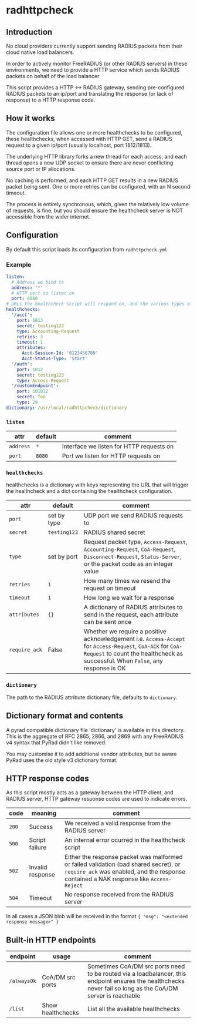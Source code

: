 # radhttpcheck
## Introduction
No cloud providers currently support sending RADIUS packets from their cloud native load balancers.

In order to actively monitor FreeRADIUS (or other RADIUS servers) in these environments, we need to
provide a HTTP service which sends RADIUS packets on behalf of the load balancer

This script provides a HTTP <-> RADIUS gateway, sending pre-configured RADIUS packets to an ip/port
and translating the response (or lack of response) to a HTTP response code.

## How it works
The configuration file allows one or more healthchecks to be configured, these healthchecks, when accessed
with HTTP GET, send a RADIUS request to a given ip/port (usually localhost, port 1812/1813).

The underlying HTTP library forks a new thread for each access, and each thread opens a new UDP
socket to ensure there are never conflicting source port or IP allocations.

No caching is performed, and each HTTP GET results in a new RADIUS packet being sent.  One or more
retries can be configured, with an N second timeout.

The process is entirely synchronous, which, given the relatively low volume of requests, is fine,
but you should ensure the healthcheck server is NOT accessible from the wider internet.

## Configuration
By default this script loads its configuration from `radhttpcheck.yml`

### Example
```yaml
listen:
  # Address we bind to
  address: '*'
  # HTTP port to listen on
  port: 8080
# URLs the healthcheck script will respond on, and the various types of requests they create
healthchecks:
  '/acct':
    port: 1813
    secret: testing123
    type: Accounting-Request
    retries: 3
    timeout: 1
    attributes:
      Acct-Session-Id: '0123456789'
      Acct-Status-Type: 'Start'
  '/auth':
    port: 1812
    secret: testing123
    type: Access-Request
  '/customEndpoint':
    port: 101812
    secret: foo
    type: 29
dictionary: /usr/local/radhttpcheck/dictionary
```

### `listen`
| attr          | default          | comment                                                  |
|---------------|------------------|----------------------------------------------------------|
| `address`     | `*`              | Interface we listen for HTTP requests on                 |
| `port`        | `8080`           | Port we listen for HTTP requests on                      |

### `healthchecks`

healthchecks is a dictionary with keys representing the URL that will trigger the healthcheck
and a dict containing the healthcheck configuration.

| attr          | default          | comment                                                  |
|---------------|------------------|----------------------------------------------------------|
| `port`        | set by type      | UDP port we send RADIUS requests to                      |
| `secret`      | `testing123`     | RADIUS shared secret                                     |
| `type`        | set by port      | Request packet type, `Access-Request`, `Accounting-Request`, `CoA-Request`, `Disconnect-Request`, `Status-Server`, or the packet code as an integer value |
| `retries`     | `1`              | How many times we resend the request on timeout          |
| `timeout`     | `1`              | How long we wait for a response                          |
| `attributes`  | `{}`             | A dictionary of RADIUS attributes to send in the request, each attribute can be sent once |
| `require_ack` | False            | Whether we require a positive acknowledgement i.e. `Access-Accept` for `Access-Request`, `CoA-ACK` for `CoA-Request` to count the healthcheck as successful.  When `False`, any response is OK |

### `dictionary`

The path to the RADIUS attribute dictionary file, defaults to `dictionary`.

## Dictionary format and contents

A pyrad compatible dictionary file 'dictionary' is available in this directory.  This is the aggregate
of RFC 2865, 2866, and 2869 with any FreeRADIUS v4 syntax that PyRad didn't like removed.

You may customise it to add additional vendor attributes, but be aware PyRad uses the old style v3
dictionary format.

## HTTP response codes

As this script mostly acts as a gateway between the HTTP client, and RADIUS server, HTTP gateway response
codes are used to indicate errors.

| code          | meaning           | comment                                                  |
|---------------|-------------------|----------------------------------------------------------|
| `200`         | Success           | We received a valid response from the RADIUS server      |
| `500`         | Script failure    | An internal error ocurred in the healthcheck script      |
| `502`         | Invalid response  | Either the response packet was malformed or failed validation (bad shared secret), or `require_ack` was enabled, and the response contained a NAK response like `Access-Reject` |
| `504`         | Timeout           | No response received from the RADIUS server              |

In all cases a JSON blob will be received in the format `{ 'msg": "<extended response message>" }`

## Built-in HTTP endpoints

| endpoint      | usage             | comment                                                  |
|---------------|-------------------|----------------------------------------------------------|
| `/alwaysOk`   | CoA/DM src ports  | Sometimes CoA/DM src ports need to be routed via a loadbalancer, this endpoint ensures the healthchecks never fail so long as the CoA/DM server is reachable |
| `/list`       | Show healthchecks | List all the available healthchecks                      |
